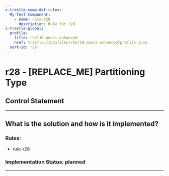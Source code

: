 ```yaml
---
x-trestle-comp-def-rules:
  My-Test-Component:
    - name: rule-r28
      description: Rule for r28
x-trestle-global:
  profile:
    title: rhel10-anssi-enhanced
    href: trestle://profiles/rhel10-anssi-enhanced/profile.json
  sort-id: r28
---
```


# r28 - \[REPLACE_ME\] Partitioning Type

## Control Statement

______________________________________________________________________

## What is the solution and how is it implemented?

<!-- For implementation status enter one of: implemented, partial, planned, alternative, not-applicable -->

<!-- Note that the list of rules under ### Rules: is read-only and changes will not be captured after assembly to JSON -->

<!-- Add control implementation description here for control: r28 -->

### Rules:

  - rule-r28

### Implementation Status: planned

______________________________________________________________________

